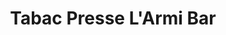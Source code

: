 ---
title: "Tabac Presse L'Armi Bar"
url: /beziers/tabac-presse-larmi-bar/
shop: marchand de journaux
---